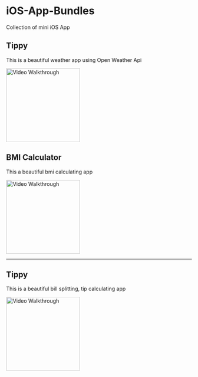 # iOS-App-Bundles
Collection of mini iOS App

## Tippy
This is a beautiful weather app using Open Weather Api

<img src='http://g.recordit.co/oa1vOqpVAk.gif' title='Video Walkthrough' width='200' alt='Video Walkthrough' />

## BMI Calculator
This a beautiful bmi calculating app 

<img src='http://g.recordit.co/u5Wu6Ms7eO.gif' title='Video Walkthrough' width='200' alt='Video Walkthrough' />
<hr/>

## Tippy
This is a beautiful bill splitting, tip calculating app

<img src='http://g.recordit.co/2MPG4h1FtI.gif' title='Video Walkthrough' width='200' alt='Video Walkthrough' />


